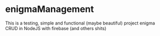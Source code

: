 # enigmaManagement
This is a testing, simple and functional (maybe beautiful) project enigma CRUD in NodeJS with firebase (and others shits)
